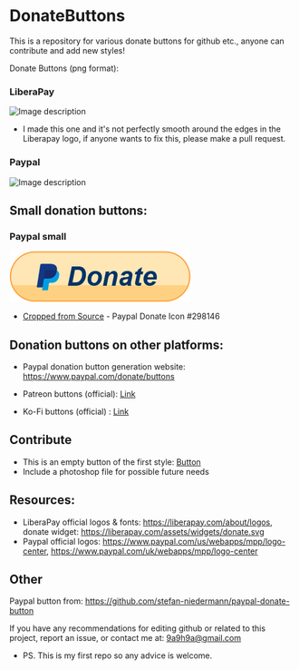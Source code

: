 # DonateButtons
This is a repository for various donate buttons for github etc., anyone can contribute and add new styles!

Donate Buttons (png format):
### LiberaPay
![Image description](https://raw.githubusercontent.com/aha999/DonateButtons/master/LiberaPay.png)

- I made this one and it's not perfectly smooth around the edges in the Liberapay logo, if anyone wants to fix this, please make a pull request.

### Paypal
![Image description](https://raw.githubusercontent.com/aha999/DonateButtons/master/Paypal.png)

## Small donation buttons:
### Paypal small
![Image description](paypal-donate-icon-7.png)
* [Cropped from Source](https://icon-library.com/icon/paypal-donate-icon-7.html) - Paypal Donate Icon #298146

## Donation buttons on other platforms:

- Paypal donation button generation website: https://www.paypal.com/donate/buttons

- Patreon buttons (official): [Link](https://www.patreon.com/brand)

- Ko-Fi buttons (official) : [Link](https://more.ko-fi.com/brand-assets)

## Contribute
- This is an empty button of the first style: [Button](https://github.com/aha999/DonateButtons/blob/master/Template.png)
- Include a photoshop file for possible future needs

## Resources:
- LiberaPay official logos & fonts: https://liberapay.com/about/logos, donate widget: https://liberapay.com/assets/widgets/donate.svg
- Paypal official logos: https://www.paypal.com/us/webapps/mpp/logo-center, https://www.paypal.com/uk/webapps/mpp/logo-center

## Other
Paypal button from: https://github.com/stefan-niedermann/paypal-donate-button

If you have any recommendations for editing github or related to this project, report an issue, or contact me at: 9a9h9a@gmail.com
- PS. This is my first repo so any advice is welcome.
